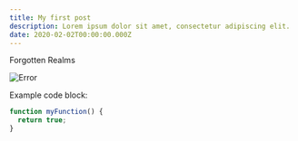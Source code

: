 ```yaml
---
title: My first post
description: Lorem ipsum dolor sit amet, consectetur adipiscing elit.
date: 2020-02-02T00:00:00.000Z
---
```

Forgotten Realms

![Error](/assets/images/posts/649d97f8ea9cd30a7199ab41b97ef30d.gif)

Example code block:

```js
function myFunction() {
  return true;
}
```
